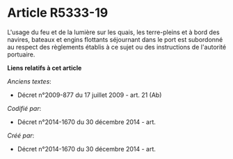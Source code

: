 # Article R5333-19

L'usage du feu et de la lumière sur les quais, les terre-pleins et à bord des navires, bateaux et engins flottants séjournant
dans le port est subordonné au respect des règlements établis à ce sujet ou des instructions de l'autorité portuaire.

**Liens relatifs à cet article**

_Anciens textes_:

  - Décret n°2009-877 du 17 juillet 2009 - art. 21 (Ab)

_Codifié par_:

  - Décret n°2014-1670 du 30 décembre 2014 - art.

_Créé par_:

  - Décret n°2014-1670 du 30 décembre 2014 - art.
